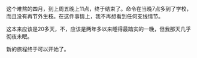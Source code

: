 这个难熬的四月，到上周五晚上11点，终于结束了。命令在当晚7点多到了学校，而且没有再节外生枝。在这件事情上，我不再想看到任何支线情节。

这本来应该是20多天，不，应该是两年多以来睡得最踏实的一晚，但我那天几乎彻夜未眠。

新的旅程终于可以开始了。
